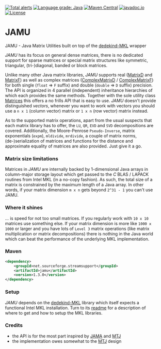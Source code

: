 [![Total alerts](https://img.shields.io/lgtm/alerts/g/stefan-zobel/JAMU.svg?logo=lgtm&logoWidth=18)](https://lgtm.com/projects/g/stefan-zobel/JAMU/alerts/)
[![Language grade: Java](https://img.shields.io/lgtm/grade/java/g/stefan-zobel/JAMU.svg?logo=lgtm&logoWidth=18)](https://lgtm.com/projects/g/stefan-zobel/JAMU/context:java)
[![Maven Central](https://maven-badges.herokuapp.com/maven-central/net.sourceforge.streamsupport/jamu/badge.svg)](https://maven-badges.herokuapp.com/maven-central/net.sourceforge.streamsupport/jamu)
[![javadoc.io](https://javadoc.io/badge2/net.sourceforge.streamsupport/jamu/javadoc.svg)](https://javadoc.io/doc/net.sourceforge.streamsupport/jamu)
[![License](https://img.shields.io/badge/License-Apache%202.0-blue.svg)](https://opensource.org/licenses/Apache-2.0)

# JAMU

JAMU - Java Matrix Utilities built on top of the [dedekind-MKL](https://github.com/stefan-zobel/dedekind-MKL) wrapper

*JAMU* has its focus on general dense matrices, there is no dedicated support for sparse matrices or special matrix structures like symmetric, triangular, (tri-)diagonal, banded or block matrices. 

Unlike many other Java matrix libraries, *JAMU* supports real ([MatrixD](https://github.com/stefan-zobel/JAMU/blob/master/src/main/java/net/jamu/matrix/MatrixD.java) and [MatrixF](https://github.com/stefan-zobel/JAMU/blob/master/src/main/java/net/jamu/matrix/MatrixF.java)) as well as complex matrices ([ComplexMatrixD](https://github.com/stefan-zobel/JAMU/blob/master/src/main/java/net/jamu/matrix/ComplexMatrixD.java) / [ComplexMatrixF](https://github.com/stefan-zobel/JAMU/blob/master/src/main/java/net/jamu/matrix/ComplexMatrixF.java)) for both single (`float` => `F` suffix) and double (`double` => `D` suffix) precision. The API is organized in 4 parallel (independent) inheritance hierarchies of which each provides the same methods. Together with the sole utility class [Matrices](https://github.com/stefan-zobel/JAMU/blob/master/src/main/java/net/jamu/matrix/Matrices.java) this offers a no frills API that is easy to use. *JAMU* doesn't provide distinguished *vectors*, whenever you want to work with vectors you should use a `n x 1` (column vector) matrix or `1 x n` (row vector) matrix instead.  

As to the supported matrix operations, apart from the usual suspects that each matrix library has to offer, the `LU`, `QR`, `EVD` and `SVD` decompositions are covered. Additionally, the Moore-Penrose `Pseudo-Inverse`, matrix exponentials (`expm`), `mldivide`, `mrdivide`, a couple of matrix norms, (de-)serialization of matrices and functions for the distance and approximate equality of matrices are also provided. Just give it a go.  


### Matrix size limitations

Matrices in *JAMU* are internally backed by 1-dimensional Java arrays in column-major storage layout which get passed to the *C* BLAS / LAPACK routines from Intel MKL (in a no-copy fashion). As such, the total size of a matrix is constrained by the maximum length of a Java array. In other words, if your matrix dimension `m x n` gets beyond `2^31 - 1` you can't use JAMU.   


### Where it shines

... is speed for not too small matrices. If you regularly work with `10 x 10` matrices use something else. If your matrix dimension is more like `1000 x 1000` or larger and you have lots of `Level 3` matrix operations (like matrix multiplication or matrix decompositions) there is nothing in the Java world which can beat the performance of the underlying MKL implementation. 


### Maven

```xml
<dependency>
    <groupId>net.sourceforge.streamsupport</groupId>
    <artifactId>jamu</artifactId>
    <version>1.3.0</version>
</dependency>
```


### Setup

*JAMU* depends on the [dedekind-MKL](https://github.com/stefan-zobel/dedekind-MKL) library which itself expects a functional Intel MKL installation. Turn to its [readme](https://github.com/stefan-zobel/dedekind-MKL/blob/master/README.md) for a description of where to get and how to setup the MKL libraries. 


### Credits

* the API is for the most part inspired by [JAMA](https://math.nist.gov/javanumerics/jama/) and [MTJ](https://github.com/fommil/matrix-toolkits-java) 
* the implementation owes somewhat to the [MTJ](https://github.com/fommil/matrix-toolkits-java) design
